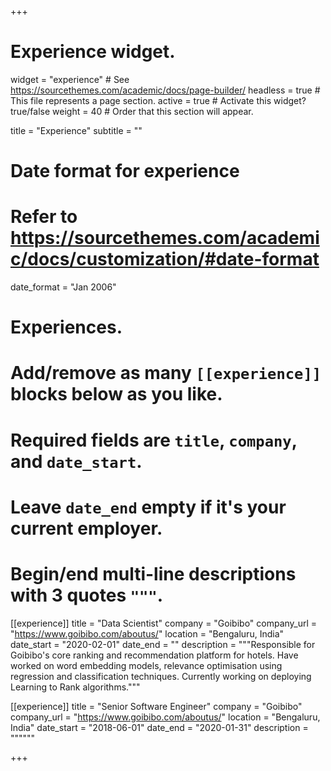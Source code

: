 +++
# Experience widget.
widget = "experience"  # See https://sourcethemes.com/academic/docs/page-builder/
headless = true  # This file represents a page section.
active = true  # Activate this widget? true/false
weight = 40  # Order that this section will appear.

title = "Experience"
subtitle = ""

# Date format for experience
#   Refer to https://sourcethemes.com/academic/docs/customization/#date-format
date_format = "Jan 2006"

# Experiences.
#   Add/remove as many `[[experience]]` blocks below as you like.
#   Required fields are `title`, `company`, and `date_start`.
#   Leave `date_end` empty if it's your current employer.
#   Begin/end multi-line descriptions with 3 quotes `"""`.
[[experience]]
  title = "Data Scientist"
  company = "Goibibo"
  company_url = "https://www.goibibo.com/aboutus/"
  location = "Bengaluru, India"
  date_start = "2020-02-01"
  date_end = ""
  description = """Responsible for Goibibo's core ranking and recommendation platform for hotels. Have worked on word embedding models, relevance optimisation using regression and classification techniques. Currently working on deploying Learning to Rank algorithms."""

[[experience]]
  title = "Senior Software Engineer"
  company = "Goibibo"
  company_url = "https://www.goibibo.com/aboutus/"
  location = "Bengaluru, India"
  date_start = "2018-06-01"
  date_end = "2020-01-31"
  description = """"""

+++
